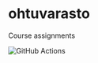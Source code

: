 # ohtuvarasto
Course assignments

![GitHub Actions](https://github.com/solatar/ohtuvarasto/actions/workflows/main.yml/badge.svg)
